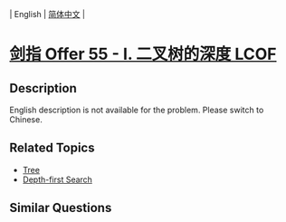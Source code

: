 
| English | [简体中文](README.md) |

# [剑指 Offer 55 - I. 二叉树的深度 LCOF](https://leetcode-cn.com/problems/er-cha-shu-de-shen-du-lcof/)

## Description

<p>English description is not available for the problem. Please switch to Chinese.</p>


## Related Topics

- [Tree](https://leetcode-cn.com/tag/tree)
- [Depth-first Search](https://leetcode-cn.com/tag/depth-first-search)

## Similar Questions


